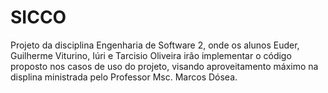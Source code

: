 # SICCO
Projeto da disciplina Engenharia de Software 2, onde os alunos Euder, Guilherme Viturino, Iúri e Tarcisio Oliveira 
irão implementar o código proposto nos casos de uso do projeto, visando aproveitamento máximo na displina ministrada pelo
Professor Msc. Marcos Dósea.
